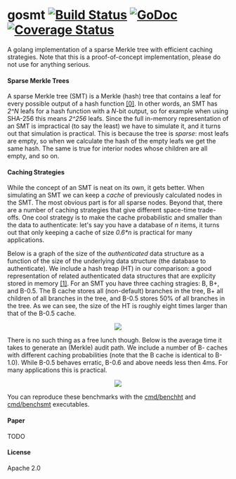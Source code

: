 # gosmt [![Build Status](https://travis-ci.org/pylls/gosmt.svg?branch=master)](https://travis-ci.org/pylls/gosmt) [![GoDoc](https://godoc.org/github.com/pylls/gosmt?status.png)](https://godoc.org/github.com/pylls/gosmt) [![Coverage Status](https://coveralls.io/repos/github/pylls/gosmt/badge.svg?branch=master)](https://coveralls.io/github/pylls/gosmt?branch=master)
A golang implementation of a sparse Merkle tree with efficient caching
strategies. Note that this is a proof-of-concept implementation, please
do not use for anything serious.

#### Sparse Merkle Trees
A sparse Merkle tree (SMT) is a Merkle (hash) tree that contains a leaf
for every possible output of a hash function
[[0]](http://www.links.org/files/RevocationTransparency.pdf).
In other words, an SMT has
_2^N_ leafs for a hash function with a _N_-bit output, so for example when
using SHA-256 this means _2^256_ leafs.
Since the full in-memory representation of an SMT is impractical (to say the
least) we have to simulate it, and it turns out that simulation is
practical. This is because the tree is _sparse_: most leafs are empty, so
when we calculate the hash of the empty leafs we get the same hash. The same
is true for interior nodes whose children are all empty, and so on.  

#### Caching Strategies
While the concept of an SMT is neat on its own, it gets better.
When simulating an SMT we can
keep a _cache_ of previously calculated nodes in the SMT. The most obvious part
is for all sparse nodes. Beyond that, there are a number of caching strategies
that give different space-time trade-offs. One cool strategy is to make the
cache probabilistic and smaller than the data to authenticate: let's say you
have a database of _n_ items, it turns out that only keeping a cache of size _0.6*n_
is practical for many applications.

Below is a graph of the size of the _authenticated_ data structure as a function
of the size of the underlying data structure (the database to authenticate).
We include a hash treap (HT) in our comparison: a good representation of
related authenticated data structures that are explicity stored in memory
[[1]](http://tamperevident.cs.rice.edu/papers/techreport-padbench.pdf).
For an SMT you have three caching stragies: B, B+, and B-0.5. The B cache stores
all (non-default) branches in the tree, B+ all children of all branches in the
tree, and B-0.5 stores 50% of all branches in the tree.
As we can see, the size of the HT is roughly eight times larger than that of
the B-0.5 cache.

<p align="center">
  <img src="https://raw.githubusercontent.com/pylls/gosmt/master/doc/cachesize.png" />
</p>

There is no such thing as a free lunch though. Below is the average time it
takes to generate an (Merkle) audit path. We include a number of B- caches with
different caching probabilities (note that the B cache is identical to B-1.0).
While B-0.5 behaves erratic, B-0.6 and above needs less then 4ms. For many 
applications this is practical. 

<p align="center">
  <img src="https://raw.githubusercontent.com/pylls/gosmt/master/doc/auditpathgen.png" />
</p>

You can reproduce these benchmarks with the 
[cmd/benchht](https://github.com/pylls/gosmt/tree/master/cmd/benchht) and
[cmd/benchsmt](https://github.com/pylls/gosmt/tree/master/cmd/benchsmt)
executables.

#### Paper
TODO

#### License
Apache 2.0

